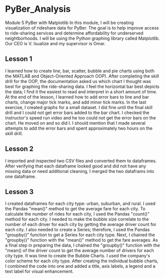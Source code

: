 # PyBer_Analysis
Module 5 PyBer with Matplotlib
In this module, I will be creating visualization of rideshare data for PyBer.  The goal is to help improve access to ride-sharing services and determine affordability for underserved neightborhoods.  I will be using the Python graphing library called Matplotlib.  Our CEO is V. Isualize and my supervisor is Omar.  
## Lesson 1
I learned how to create line, bar, scatter, bubble and pie charts using both the MATLAB and Object-Oriented Approach OOP).  After completing the skill drill for the OOP, the documentation asked us which chart I thought was best for graphing the ride-sharing data.  I feel the horizontal bar best depicts the data; I find it the easiest to read and interpret in a short amount of time.  At the end of the lesson, I learned how to add error bars to line and bar charts, change major tick marks, and add minor tick marks.  In the last exercise, I created graphs for a small dataset.  I did fine until the final skill drill and I could not get error bars added to the bar chart.  I checked the instructor's speed run video and he too could not get the error bars on the chart.  He moved on and so did I.  I should mention that I made several attempts to add the error bars and spent approximately two hours on the skill drill.  
## Lesson 2
I imported and inspected two CSV files and converted them to dataframes.  After verifying that each dataframe looked good and did not have any missing data or need additional cleaning, I merged the two dataframs into one dataframe.  
## Lesson 3
I created dataframes for each city type:  urban, suburban, and rural.  I used the Pandas "mean()" method to get the average fare for each city.  To calculate the number of rides for each city, I used the Pandas "count()" method for each city.  I needed to make the bubble size correlate to the number of each driver for each city by getting the average driver count for each city.  I also needed to create a Series; therefore, I used the Pandas "groupby()" function to get a Series for each city type. Next, I chained the "groupby()" function with the "mean()" method to get the fare averages.   As a final step in preparing the data, I chained the "groupby()" function with the "mean() of the driver count to get the average number of drivers for each city type.  It was time to create the Bubble Charts.  I used the company's color scheme for each city type.  After creating the individual bubble charts, I combined the code into one and added a title, axis labels, a legend and a text label for visual enhancement.  
